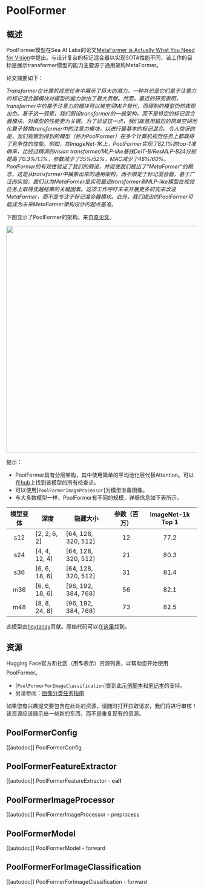 <!--版权所有2022年HuggingFace团队。 版权所有。

根据Apache许可证，版本2.0进行许可（“许可证”）;你不得使用此文件，除非要遵守许可。
您可以在以下位置获取许可的副本

http://www.apache.org/licenses/LICENSE-2.0

除非适用法律要求或书面同意，以软件形式分发的软件在
基于“原样”，无论是明示或默示的任何种类的保证或条件。有关许可下的特定语言，请参阅许可。

⚠️请注意，此文件采用Markdown格式，但包含我们doc-builder的特定语法（类似于MDX），可能无法在您的Markdown查看器中正确呈现。

-->

# PoolFormer

## 概述

PoolFormer模型在Sea AI Labs的论文[MetaFormer is Actually What You Need for Vision](https://arxiv.org/abs/2111.11418)中提出。与设计复杂的标记混合器以实现SOTA性能不同，该工作的目标是展示transformer模型的能力主要源于通用架构MetaFormer。

论文摘要如下：

*Transformer在计算机视觉任务中展示了巨大的潜力。一种共识是它们基于注意力的标记混合器模块对模型的能力做出了最大贡献。然而，最近的研究表明，transformer中的基于注意力的模块可以被空间MLP替代，而得到的模型仍然表现出色。基于这一观察，我们假设transformer的一般架构，而不是特定的标记混合器模块，对模型的性能更为关键。为了验证这一点，我们故意用尴尬的简单空间池化算子替换transformer中的注意力模块，以进行最基本的标记混合。令人惊讶的是，我们观察到得到的模型（称为PoolFormer）在多个计算机视觉任务上都取得了竞争性的性能。例如，在ImageNet-1K上，PoolFormer实现了82.1%的top-1准确率，比经过精调的vision transformer/MLP-like基线DeiT-B/ResMLP-B24分别提高了0.3%/1.1%，参数减少了35%/52%，MAC减少了48%/60%。PoolFormer的有效性验证了我们的假设，并促使我们提出了“MetaFormer”的概念，这是从transformer中抽象出来的通用架构，而不限定于标记混合器。基于广泛的实验，我们认为MetaFormer是实现最近transformer和MLP-like模型在视觉任务上取得优越结果的关键因素。这项工作呼吁未来开展更多研究来改进MetaFormer，而不是专注于标记混合器模块。此外，我们提出的PoolFormer可能成为未来MetaFormer架构设计的起点基准。*

下图显示了PoolFormer的架构。来自[原论文](https://arxiv.org/abs/2111.11418)。

<img width="600" src="https://user-images.githubusercontent.com/15921929/142746124-1ab7635d-2536-4a0e-ad43-b4fe2c5a525d.png"/>

提示：

- PoolFormer具有分层架构，其中使用简单的平均池化层代替Attention。可以在[hub](https://huggingface.co/models?other=poolformer)上找到该模型的所有检查点。
- 可以使用[`PoolFormerImageProcessor`]为模型准备图像。
- 与大多数模型一样，PoolFormer有不同的规模，详细信息如下表所示。

| **模型变体** | **深度**     | **隐藏大小**       | **参数（百万）** | **ImageNet-1k Top 1** |
| :----------: | ------------ | ------------------ | :-------------: | :-------------------: |
|     s12      | [2, 2, 6, 2] | [64, 128, 320, 512] |       12        |         77.2          |
|     s24      | [4, 4, 12, 4]| [64, 128, 320, 512]|       21        |         80.3          |
|     s36      | [6, 6, 18, 6]| [64, 128, 320, 512]|       31        |         81.4          |
|     m36      | [6, 6, 18, 6]| [96, 192, 384, 768]|       56        |         82.1          |
|     m48      | [8, 8, 24, 8]| [96, 192, 384, 768]|       73        |         82.5          |

此模型由[heytanay](https://huggingface.co/heytanay)贡献。原始代码可以在[这里](https://github.com/sail-sg/poolformer)找到。

## 资源

Hugging Face官方和社区（用🌎表示）资源列表，以帮助您开始使用PoolFormer。

<PipelineTag pipeline="image-classification"/>

- [`PoolFormerForImageClassification`]受到此[示例脚本](https://github.com/huggingface/transformers/tree/main/examples/pytorch/image-classification)和[笔记本](https://colab.research.google.com/github/huggingface/notebooks/blob/main/examples/image_classification.ipynb)的支持。
- 另请参阅：[图像分类任务指南](../tasks/image_classification)

如果您有兴趣提交要包含在此处的资源，请随时打开拉取请求，我们将进行审核！该资源应该展示出一些新的东西，而不是重复现有的资源。

## PoolFormerConfig

[[autodoc]] PoolFormerConfig

## PoolFormerFeatureExtractor

[[autodoc]] PoolFormerFeatureExtractor
    - __call__

## PoolFormerImageProcessor

[[autodoc]] PoolFormerImageProcessor
    - preprocess

## PoolFormerModel

[[autodoc]] PoolFormerModel
    - forward

## PoolFormerForImageClassification

[[autodoc]] PoolFormerForImageClassification
    - forward
